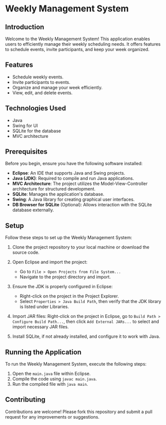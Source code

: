 ﻿
# Weekly Management System

## Introduction
Welcome to the Weekly Management System! This application enables users to efficiently manage their weekly scheduling needs. It offers features to schedule events, invite participants, and keep your week organized.

## Features
- Schedule weekly events.
- Invite participants to events.
- Organize and manage your week efficiently.
- View, edit, and delete events.

## Technologies Used
- Java
- Swing for UI
- SQLite for the database
- MVC architecture

## Prerequisites
Before you begin, ensure you have the following software installed:
- **Eclipse**: An IDE that supports Java and Swing projects.
- **Java (JDK)**: Required to compile and run Java applications.
- **MVC Architecture**: The project utilizes the Model-View-Controller architecture for structured development.
- **SQLite**: Manages the application's database.
- **Swing**: A Java library for creating graphical user interfaces.
- **DB Browser for SQLite** (Optional): Allows interaction with the SQLite database externally.

## Setup
Follow these steps to set up the Weekly Management System:

1. Clone the project repository to your local machine or download the source code.
2. Open Eclipse and import the project:
   - Go to `File > Open Projects from File System...`
   - Navigate to the project directory and import.
3. Ensure the JDK is properly configured in Eclipse:
   - Right-click on the project in the Project Explorer.
   - Select `Properties > Java Build Path`, then verify that the JDK library is listed under Libraries.
4. Import JAR files: Right-click on the project in Eclipse, go to `Build Path > Configure Build Path...`, then click `Add External JARs...` to select and import necessary JAR files.

5. Install SQLite, if not already installed, and configure it to work with Java.

## Running the Application
To run the Weekly Management System, execute the following steps:
1. Open the `main.java` file within Eclipse.
2. Compile the code using `javac main.java`.
3. Run the compiled file with `java main`.

## Contributing
Contributions are welcome! Please fork this repository and submit a pull request for any improvements or suggestions.


